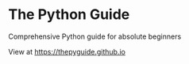 # The Python Guide
Comprehensive Python guide for absolute beginners

View at https://thepyguide.github.io
